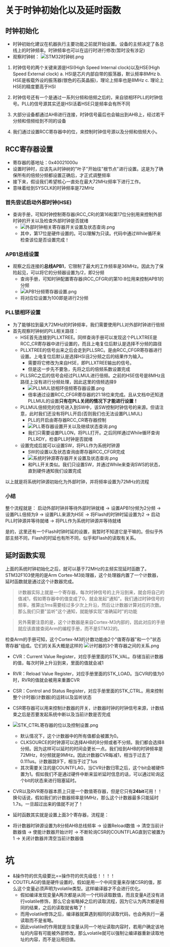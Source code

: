 # 关于时钟初始化以及延时函数

## 时钟初始化
* 时钟初始化建议在机器执行主要功能之前就开始设置。设备的主频决定了各总线上的时钟频率。时钟频率也可以在运行时进行修改(暂时没有涉足)
* 观察时钟树：
![STM32时钟树.png](./Figurates/STM32时钟树.png "STM32时钟树.png")
1. 时钟信号的两个关键来源是HSI(High Speed Internal clock)以及HSE(High Speed External clock)
    a. HSI是芯片内部自带的振荡器，默认频率8MHz
    b. HSE是板载外设的振荡器(银色的石英晶振)，理论上频率也是8MHz
    c. 理论上HSE的精度要高于HSI
2. 时钟信号还有一个是通过一系列分频和倍频之后的，来自锁相环PLL的时钟信号。PLL的信号源其实还是HSI活着HSE只是频率会有所不同
3. 大部分设备都通过AHB进行连接，时钟信号最后也会输出到AHB上，经过若干分频和倍频给到不同的设备

4. 我们通过设置RCC寄存器中的位，来控制时钟信号源以及分频和倍频大小。

## RCC寄存器设置
* 寄存器的基地址：0x40021000u
* 设置时钟时，应该先从时钟树的"叶子"开始往"根节点"进行设置。这是为了确保所有的倍频分频都设置正确后，才正式调整频率
* 接下来，假设我们希望核心一直处在最大72MHz频率下进行工作。
* 意味着给到SYSCLK的时钟频率是72MHz
  
### 首先尝试启动外部时钟(HSE)
* 查询手册，可知时钟控制寄存器(RCC\_CR)的第16和第17位分别用来控制外部时钟的开关以及检查外部时钟是否就绪
    * ![外部时钟相关寄存器开关设置及状态查询.png](./Figurates/外部时钟相关寄存器开关设置及状态查询.png)
    * 其中，第17位是硬件设置的。可以理解为只读。代码中通过While循环来检查该位是否设置完成！
### APB1总线设置
* 观察之后连接的**总线APB1**，它限制了最大的工作频率是36MHz。因此为了保险起见，可以将它的分频器设置为/2，即2分频
    * 查询手册，可知时钟配置寄存器(RCC\_CFGR)的第10:8位用来控制APB1的分频
    * ![APB1分频寄存器设置.png](./Figurates/APB1分频寄存器设置.png)
    * 将对应位设置为100即是进行2分频
### PLL锁相环设置
* 为了能够拉到最大72MHz的时钟频率，我们需要使用PLL对外部时钟进行倍频
* 首先观察时钟树的PLL相关路径：
    * HSE首先连接到PLLXTREE。同样查询手册可以发现这个PLLXTREE是RCC_CR寄存器中进行设置的，而且上电复位后默认是选择不分频的路径
    * PLLXTREE的信号出来之后会走到PLLSRC。是由RCC\_CFGR寄存器进行设置。上电复位后默认是选择HSI且2分频之后的结果作为输入。
        * 需要将它修改为来自HSE，即PLLXTREE输出的信号。
        * 但是这一步先不要急，先将之后的倍频系数设置完成
    * PLLSRC之后的信号会经过PLLMUL进行倍频。之前的HSE信号是8MHz且路径上没有进行分频处理，因此这里的倍频选择9
        * ![PLLMUL锁相环倍频寄存器设置.png](./Figurates/PLLMUL锁相环倍频寄存器设置.png)
        * 倍率通过设置RCC_CFGR寄存器的21:18位来完成。且从文档中还知道PLLMUL的设置**只有在PLL关闭的情况下才能进行设置！**
    * PLLMUL倍频完的信号进入到SW中，该SW控制时钟信号的来源。但请注意，此时我们还没有将PLL开启(否则我们也无法设置PLLMUL)
        * PLL的开启由寄存器RCC_CR寄存器控制
        * ![PLL寄存器设置开关以及继续状态查询.png](./Figurates/PLL寄存器设置开关以及继续状态查询.png)
        * 我们只需要设置PLLON，将PLL打开。之后同样通过While循环查询PLLRDY，检查PLL时钟是否就绪
    * 设置完成后就可以设置SW，将PLL作为系统时钟源
        * SW的设置以及状态查询由寄存器RCC_CFGR完成
        * ![系统时钟源寄存器开关设置及状态查询.png](./Figurates/系统时钟源寄存器开关设置及状态查询.png)
        * 和PLL开关类似。我们只设置SW，并通过While来查询SWS的状态，直到硬件通知我们设置完成
     
以上就是将系统时钟源初始化为外部时钟，并将频率设置为72MHz的流程

### 小结
整个流程就是：
启动外部时钟并等待外部时钟就绪 -> 设置APB1分频为2分频 -> 设置PLL倍频为9 -> 设置PLL来源为HSE -> 将Flash的时钟时延设置为2 -> 启动PLL时钟源并等待就绪 -> 将PLL作为系统时钟源并等待就绪

是的，这里还有一个Flash时钟时延的设置，我暂时不知道它是干嘛的。但似乎外部主频不同，Flash的时延也有所不同，似乎和Flash的读取有关系。

## 延时函数实现
上面的系统时钟初始化之后，就可以基于72MHz的主频实现延时函数了。STM32F103使用的是Arm Cortex-M3处理器，这个处理器内置了一个计数器，延时函数就是通过这个计数器完成。

> 计数器实际上就是一个寄存器，每次时钟信号的上升沿到来，就会将自己的值减1，假如寄存器中的值变成了0，就会发起"通知"。我们通过时钟信号的频率，推算出1ms需要经过多少次上升沿，然后让计数器计算对应的次数。那么我们只要"监听"这个通知，就能够实现"准确延时"的功能

> 另外需要注意的是，这个计数器是来自Cortex-M3内部的，因此对应的手册就应该直接查阅Arm的编程手册，而不是STM32的。
>
检查Arm的手册可知，这个Cortex-M3的计数功能由2个"值寄存器"和一个"状态寄存器"组成。它们的关系大概是这样的
![计时器的3个寄存器之间的关系.png](./Figurates/计时器的3个寄存器之间的关系.png)
* CVR：Current Value Register，对应手册里面的STK\_VAL。存储当前计数器的值，每次时钟上升沿到来，里面的值就会减1
* RVR：Reload Value Register，对应手册里面的STK\_LOAD。当CVR的值为0时，RVR的值就会被用来重置CVR
* CSR：Control and Status Register，对应手册里面的STK\_CTRL。用来控制整个计时器(计数器)的运转以及监听状态
* CSR寄存器可以用来控制计数器的开关，计数器时钟的时钟信号来源，计数结束之后是否要发起系统中断以及当前计数是否完成
* ![STK_CTRL寄存器的位以及控制设置.png](./Figurates/STK_CTRL寄存器的位以及控制设置.png)
    * 默认情况下，这个计数器中的所有值都会被置为0。
    * CLKSOURCE的时钟源可以选择AHB的8分频或者不分频。我们都会选择8分频。因为这样可以延时的时间会更长一点。我们给到AHB的时钟频率是72MHz，8分频就是9MHz。因此计数器CVR每减1，相当于过去了0.111us。计数器跳9下，相当于过了1us
    * 其次需要关注的是COUNTFLAG，当CVR计数归零之后，这个bit会被硬件置为1。假如我们不是通过硬件中断来监听延时信息的话，可以通过轮询这个bit的状态来进行阻塞延时。
* CVR以及RVR寄存器本质上只是一个数值寄存器，但是它只有**24bit**可用！！换句话说，假如我们的计数器频率是9MHz，那么这个计数器最多只能延时1.7s。一旦超过出来的值就不对了！

* 延时函数其实就是设置上面3个寄存器，流程是：
* 将计数器时钟源设置为8分频AHB总线频率 -> 设置Reload数值 -> 清空当前计数器值 -> 使能计数器开始计时 -> 不断轮询CSR的COUNTFLAG直到它被置为1 -> 关闭计数器并清空当前计数器值

# 坑
* &操作符的优先级要比==操作符的优先级低！！！！
* COUTFLAG的值是硬件设置的，假如是用一个中间变量来存储CSR的值，那么这个变量必须声明为volatile类型。这样编译器才不会进行优化。
    * 假如编译发现变量A两次都是从同一个代码读取数值，而且变量A还没有进行volatile修饰，那么它会省略掉之后的读取流程，因为它认为两次都是相同的结果，之后的读取就省略了！
    * 而用volatile修饰之后，编译器就算遇到相同的读取代码，也会再执行一遍读取而不是省略。
    * 因此volatile的作用就是当变量从同一个地址读取内容时，若用户确定该地址的内容有可能被外部修改，那么volatile就可以强制让编译器重新读取地址的内容，而不是沿用旧值。